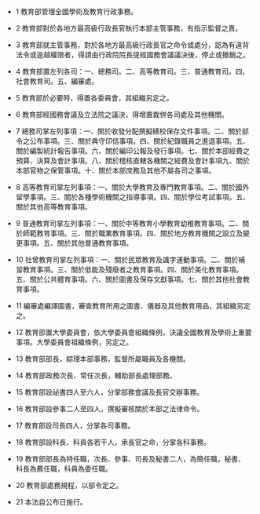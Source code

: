 * 1 教育部管理全國學術及教育行政事務。

* 2 教育部對於各地方最高級行政長官執行本部主管事務，有指示監督之責。

* 3 教育部就主管事務，對於各地方最高級行政長官之命令或處分，認為有違背法令或逾越權限者，得請由行政院院長提經國務會議議決後，停止或撤銷之。

* 4 教育部置左列各司：一、總務司。二、高等教育司。三、普通教育司。四、社會教育司。五、編審處。

* 5 教育部於必要時，得置各委員會，其組織另定之。

* 6 教育部經國務會議及立法院之議決，得增置裁併各司處及其他機關。

* 7 總務司掌左列事項：一、關於收發分配撰擬繕校保存文件事項。二、關於部令之公布事項。三、關於典守印信事項。四、關於紀錄職員之進退事項。五、關於編製統計報告事項。六、關於編印公報及發行事項。七、關於本部經費之預算、決算及會計事項。八、關於稽核直轄各機關之經費及會計事項九、關於本部官物之保管事項。十、關於本部庶務及其他不屬各司之事項。

* 8 高等教育司掌左列事項：一、關於大學教育及專門教育事項。二、關於國外留學事項。三、關於各種學術機關之指導事項。四、關於學位考試事項。五、關於其他高等教育事項。

* 9 普通教育司掌左列事項：一、關於中等教育小學教育幼稚教育事項。二、關於師範教育事項。三、關於職業教育事項。四、關於地方教育機關之設立及變更事項。五、關於其他普通教育事項。

* 10 社曾教育司掌左列事項：一、關於民眾教育及識字運動事項。二、關於補習教育事項。三、關於低能及殘廢者之教育事項。四、關於美化教育事項。五、關於公共體育事項。六、關於圖書及保存文獻事項。七、關於其他社會教育事項。

* 11 編審處編譯圖書，審查教育所用之圖書、儀器及其他教育用品，其組織另定之。

* 12 教育部置大學委員會，依大學委員會組織條例，決議全國教育及學術上重要事項。大學委員會祖織條例，另定之。

* 13 教育部部長，綜理本部事務，監督所屬職員及各機關。

* 14 教育部政務次長、常任次長，輔助部長處理部務。

* 15 教育部設祕書四人至六人，分掌部務會議及長官交辦事務。

* 16 教育部設參事二人至四人，撰擬審核關於本部之法律命令。

* 17 教育部設司長四人，分掌各司事務。

* 18 教育部設科長、科員各若干人，承長官之命，分掌各科事務。

* 19 教育部部長為特任職，次長、參事、司長及秘書二人，為簡任職，秘書、科長為薦任職，科員為委任職。

* 20 教育部處務規程，以部令定之。

* 21 本法自公布日施行。

